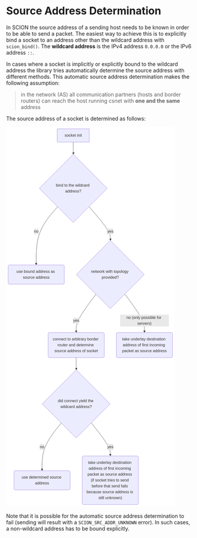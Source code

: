 # Source Address Determination

In SCION the source address of a sending host needs to be known in order to be able to send a packet. The easiest way to
achieve this is to explicitly bind a socket to an address other than the wildcard address with `scion_bind()`. The
**wildcard address** is the IPv4 address `0.0.0.0` or the IPv6 address `::`.

In cases where a socket is implicitly or explicitly bound to the wildcard address the library tries automatically
determine the
source address with different methods. This automatic source address determination makes the following assumption:
> in the network (AS) all communication partners (hosts and border routers) can reach the host running csnet with **one
> and the same** address

The source address of a socket is determined as follows:

![Source Address Determination](source_address_determination.png)

Note that it is possible for the automatic source address determination to fail (sending will result with a
`SCION_SRC_ADDR_UNKNOWN` error). In such cases, a non-wildcard address has to be bound explicitly.